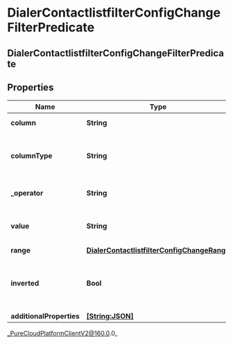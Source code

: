 # DialerContactlistfilterConfigChangeFilterPredicate

## DialerContactlistfilterConfigChangeFilterPredicate

## Properties

|Name | Type | Description | Notes|
|------------ | ------------- | ------------- | -------------|
| **column** | **String** | The contact list column | [optional] |
| **columnType** | **String** | Whether a contact column is numeric or alphabetic | [optional] |
| **_operator** | **String** | The comparison operator | [optional] |
| **value** | **String** | The value the predicate applies to | [optional] |
| **range** | [**DialerContactlistfilterConfigChangeRange**](DialerContactlistfilterConfigChangeRange) |  | [optional] |
| **inverted** | **Bool** | Whether or not to invert to result of evaluating the predicate | [optional] |
| **additionalProperties** | [**[String:JSON]**](JSON) |  | [optional] |



_PureCloudPlatformClientV2@160.0.0_
